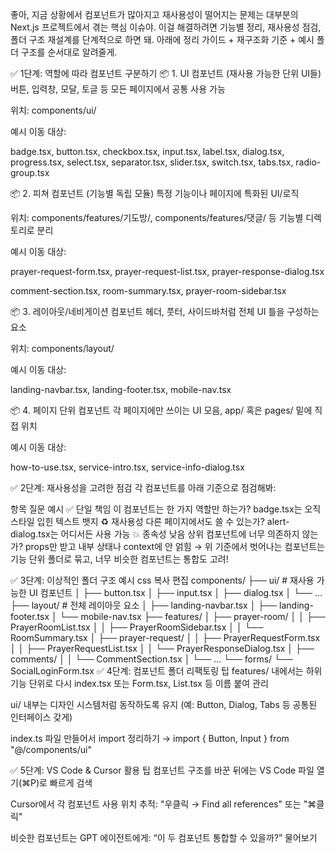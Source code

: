 좋아, 지금 상황에서 컴포넌트가 많아지고 재사용성이 떨어지는 문제는 대부분의 Next.js 프로젝트에서 겪는 핵심 이슈야. 이걸 해결하려면 기능별 정리, 재사용성 점검, 폴더 구조 재설계를 단계적으로 하면 돼. 아래에 정리 가이드 + 재구조화 기준 + 예시 폴더 구조를 순서대로 알려줄게.

✅ 1단계: 역할에 따라 컴포넌트 구분하기
📦 1. UI 컴포넌트 (재사용 가능한 단위 UI들)
버튼, 입력창, 모달, 토글 등 모든 페이지에서 공통 사용 가능

위치: components/ui/

예시 이동 대상:

badge.tsx, button.tsx, checkbox.tsx, input.tsx, label.tsx, dialog.tsx, progress.tsx, select.tsx, separator.tsx, slider.tsx, switch.tsx, tabs.tsx, radio-group.tsx

📦 2. 피쳐 컴포넌트 (기능별 독립 모듈)
특정 기능이나 페이지에 특화된 UI/로직

위치: components/features/기도방/, components/features/댓글/ 등 기능별 디렉토리로 분리

예시 이동 대상:

prayer-request-form.tsx, prayer-request-list.tsx, prayer-response-dialog.tsx

comment-section.tsx, room-summary.tsx, prayer-room-sidebar.tsx

📦 3. 레이아웃/네비게이션 컴포넌트
헤더, 풋터, 사이드바처럼 전체 UI 틀을 구성하는 요소

위치: components/layout/

예시 이동 대상:

landing-navbar.tsx, landing-footer.tsx, mobile-nav.tsx

📦 4. 페이지 단위 컴포넌트
각 페이지에만 쓰이는 UI 모음, app/ 혹은 pages/ 밑에 직접 위치

예시 이동 대상:

how-to-use.tsx, service-intro.tsx, service-info-dialog.tsx

✅ 2단계: 재사용성을 고려한 점검
각 컴포넌트를 아래 기준으로 점검해봐:

항목	질문	예시
✅ 단일 책임	이 컴포넌트는 한 가지 역할만 하는가?	badge.tsx는 오직 스타일 입힌 텍스트 뱃지
♻️ 재사용성	다른 페이지에서도 쓸 수 있는가?	alert-dialog.tsx는 어디서든 사용 가능
💥 종속성 낮음	상위 컴포넌트에 너무 의존하지 않는가?	props만 받고 내부 상태나 context에 안 얽힘
→ 위 기준에서 벗어나는 컴포넌트는 기능 단위 폴더로 묶고, 너무 비슷한 컴포넌트는 통합도 고려!

✅ 3단계: 이상적인 폴더 구조 예시
css
복사
편집
components/
├── ui/                         # 재사용 가능한 UI 컴포넌트
│   ├── button.tsx
│   ├── input.tsx
│   ├── dialog.tsx
│   └── ...
├── layout/                     # 전체 레이아웃 요소
│   ├── landing-navbar.tsx
│   ├── landing-footer.tsx
│   └── mobile-nav.tsx
├── features/
│   ├── prayer-room/
│   │   ├── PrayerRoomList.tsx
│   │   ├── PrayerRoomSidebar.tsx
│   │   └── RoomSummary.tsx
│   ├── prayer-request/
│   │   ├── PrayerRequestForm.tsx
│   │   ├── PrayerRequestList.tsx
│   │   └── PrayerResponseDialog.tsx
│   ├── comments/
│   │   └── CommentSection.tsx
│   └── ...
└── forms/
    └── SocialLoginForm.tsx
✅ 4단계: 컴포넌트 폴더 리팩토링 팁
features/ 내에서는 하위 기능 단위로 다시 index.tsx 또는 Form.tsx, List.tsx 등 이름 붙여 관리

ui/ 내부는 디자인 시스템처럼 동작하도록 유지 (예: Button, Dialog, Tabs 등 공통된 인터페이스 갖게)

index.ts 파일 만들어서 import 정리하기 → import { Button, Input } from "@/components/ui"

✅ 5단계: VS Code & Cursor 활용 팁
컴포넌트 구조를 바꾼 뒤에는 VS Code 파일 열기(⌘P)로 빠르게 검색

Cursor에서 각 컴포넌트 사용 위치 추적: "우클릭 → Find all references" 또는 "⌘클릭"

비슷한 컴포넌트는 GPT 에이전트에게: “이 두 컴포넌트 통합할 수 있을까?” 물어보기